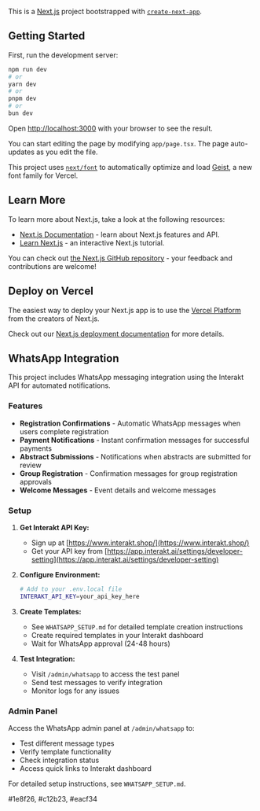 This is a [Next.js](https://nextjs.org) project bootstrapped with [`create-next-app`](https://nextjs.org/docs/app/api-reference/cli/create-next-app).

## Getting Started

First, run the development server:

```bash
npm run dev
# or
yarn dev
# or
pnpm dev
# or
bun dev
```

Open [http://localhost:3000](http://localhost:3000) with your browser to see the result.

You can start editing the page by modifying `app/page.tsx`. The page auto-updates as you edit the file.

This project uses [`next/font`](https://nextjs.org/docs/app/building-your-application/optimizing/fonts) to automatically optimize and load [Geist](https://vercel.com/font), a new font family for Vercel.

## Learn More

To learn more about Next.js, take a look at the following resources:

- [Next.js Documentation](https://nextjs.org/docs) - learn about Next.js features and API.
- [Learn Next.js](https://nextjs.org/learn) - an interactive Next.js tutorial.

You can check out [the Next.js GitHub repository](https://github.com/vercel/next.js) - your feedback and contributions are welcome!

## Deploy on Vercel

The easiest way to deploy your Next.js app is to use the [Vercel Platform](https://vercel.com/new?utm_medium=default-template&filter=next.js&utm_source=create-next-app&utm_campaign=create-next-app-readme) from the creators of Next.js.

Check out our [Next.js deployment documentation](https://nextjs.org/docs/app/building-your-application/deploying) for more details.

## WhatsApp Integration

This project includes WhatsApp messaging integration using the Interakt API for automated notifications.

### Features

- **Registration Confirmations** - Automatic WhatsApp messages when users complete registration
- **Payment Notifications** - Instant confirmation messages for successful payments
- **Abstract Submissions** - Notifications when abstracts are submitted for review
- **Group Registration** - Confirmation messages for group registration approvals
- **Welcome Messages** - Event details and welcome messages

### Setup

1. **Get Interakt API Key:**

   - Sign up at [https://www.interakt.shop/](https://www.interakt.shop/)
   - Get your API key from [https://app.interakt.ai/settings/developer-setting](https://app.interakt.ai/settings/developer-setting)

2. **Configure Environment:**

   ```bash
   # Add to your .env.local file
   INTERAKT_API_KEY=your_api_key_here
   ```

3. **Create Templates:**

   - See `WHATSAPP_SETUP.md` for detailed template creation instructions
   - Create required templates in your Interakt dashboard
   - Wait for WhatsApp approval (24-48 hours)

4. **Test Integration:**
   - Visit `/admin/whatsapp` to access the test panel
   - Send test messages to verify integration
   - Monitor logs for any issues

### Admin Panel

Access the WhatsApp admin panel at `/admin/whatsapp` to:

- Test different message types
- Verify template functionality
- Check integration status
- Access quick links to Interakt dashboard

For detailed setup instructions, see `WHATSAPP_SETUP.md`.

#1e8f26, #c12b23, #eacf34

